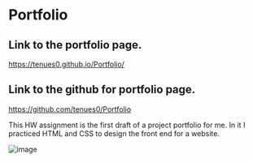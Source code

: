# Portfolio

## Link to the portfolio page.
https://tenues0.github.io/Portfolio/

## Link to the github for portfolio page.
https://github.com/tenues0/Portfolio

This HW assignment is the first draft of a project portfolio for me. In it I practiced HTML and CSS to design the front end for a website.

![image](https://user-images.githubusercontent.com/95945750/161402013-b42d77d3-d5be-4eab-a111-ba8ae240ac87.png)
